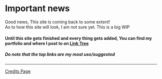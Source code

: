 # Important news
Good news, This site is coming back to some extent!\
As to how this site will look, I am not sure yet. This is a big WIP

#### Until this site gets finished and every thing gets added, You can find my portfolio and where I post to on [Link Tree](https://linktr.ee/ath0rus)
##### Do note that the top links are my most use/suggested
---

[Credits Page](/credits/index.md)


<!--
# My links page
This page is "My Links" page. Here you will find a few links to different things I have made or work on.

These links are subject to change without notice and may not always work.

### These are my other Pages
[Homepage](https://ath0rus.github.io/Home)\
[Projects](https://ath0rus.github.io/Projects)

### Other links
[Python Tutorial](https://github.com/ath0rus/Python-Tutorial)\
[GitHub account](https://github.com/ath0rus)\
[Cordless Cat](https://discord.gg/q62V7SRfxE) (my Discord server)\
[Youtube](https://www.youtube.com/channel/UCJjoKeRSMz5Lt2XwNVmxmQQ)\
[Twitter](https://twitter.com/ath0rus)\
[Stack Overflow](https://stackoverflow.com/users/10312341/ath0rus)
-->
